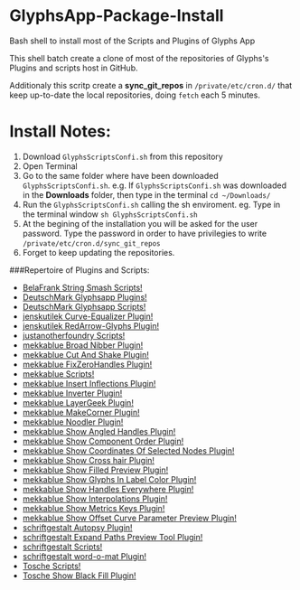 # GlyphsApp-Package-Install
Bash shell to install most of the Scripts and Plugins of Glyphs App

This shell batch create a clone of most of the repositories of Glyphs's Plugins and scripts host in GitHub.

Additionaly this scritp create a **sync_git_repos** in `/private/etc/cron.d/` that keep up-to-date the local repositories, doing `fetch` each 5 minutes.

# Install Notes:
1. Download `GlyphsScriptsConfi.sh` from this repository
2. Open Terminal
3. Go to the same folder where have been downloaded `GlyphsScriptsConfi.sh`. e.g. If  `GlyphsScriptsConfi.sh` was downloaded in the **Downloads** folder, then type in the terminal `cd ~/Downloads/`
4. Run the `GlyphsScriptsConfi.sh` calling the sh enviroment. eg. Type in the terminal window `sh GlyphsScriptsConfi.sh`
5. At the begining of the installation you will be asked for the user password. Type the password in order to have privilegies to write `/private/etc/cron.d/sync_git_repos`
6. Forget to keep updating the repositories.

###Repertoire of Plugins and Scripts:

* [BelaFrank String Smash Scripts!](https://github.com/BelaFrank/StringSmash)
* [DeutschMark Glyphsapp Plugins!](https://github.com/DeutschMark/Glyphsapp-Plugins)
* [DeutschMark Glyphsapp Scripts!](https://github.com/DeutschMark/Glyphsapp-Scripts)
* [jenskutilek Curve-Equalizer Plugin!](https://github.com/jenskutilek/Curve-Equalizer)
* [jenskutilek RedArrow-Glyphs Plugin!](https://github.com/jenskutilek/RedArrow-Glyphs)
* [justanotherfoundry Scripts!](https://github.com/justanotherfoundry/glyphsapp-scripts)
* [mekkablue Broad Nibber Plugin!](https://github.com/mekkablue/BroadNibber)
* [mekkablue Cut And Shake Plugin!](https://github.com/mekkablue/CutAndShake)
* [mekkablue FixZeroHandles Plugin!](https://github.com/mekkablue/FixZeroHandles)
* [mekkablue Scripts!](https://github.com/mekkablue/Glyphs-Scripts)
* [mekkablue Insert Inflections Plugin!](https://github.com/mekkablue/InsertInflections)
* [mekkablue Inverter Plugin!](https://github.com/mekkablue/Inverter)
* [mekkablue LayerGeek Plugin!](https://github.com/mekkablue/LayerGeek)
* [mekkablue MakeCorner Plugin!](https://github.com/mekkablue/MakeCorner)
* [mekkablue Noodler Plugin!](https://github.com/mekkablue/Noodler)
* [mekkablue Show Angled Handles Plugin!](https://github.com/mekkablue/ShowAngledHandles)
* [mekkablue Show Component Order Plugin!](https://github.com/mekkablue/ShowComponentOrder)
* [mekkablue Show Coordinates Of Selected Nodes Plugin!](https://github.com/mekkablue/ShowCoordinatesOfSelectedNodes)
* [mekkablue Show Cross hair Plugin!](https://github.com/mekkablue/ShowCrosshair)
* [mekkablue Show Filled Preview Plugin!](https://github.com/mekkablue/ShowFilledPreview)
* [mekkablue Show Glyphs In Label Color Plugin!](https://github.com/mekkablue/ShowGlyphsInLabelColor)
* [mekkablue Show Handles Everywhere Plugin!](https://github.com/mekkablue/ShowHandlesEverywhere)
* [mekkablue Show Interpolations Plugin!](https://github.com/mekkablue/ShowInterpolations)
* [mekkablue Show Metrics Keys Plugin!](https://github.com/mekkablue/ShowMetricsKeys)
* [mekkablue Show Offset Curve Parameter Preview Plugin!](https://github.com/mekkablue/ShowOffsetCurveParameterPreview)
* [schriftgestalt Autopsy Plugin!](https://github.com/schriftgestalt/Autopsy-Plugin)
* [schriftgestalt  Expand Paths Preview Tool Plugin!](https://github.com/schriftgestalt/Glyphs-Plugins)
* [schriftgestalt Scripts!](https://github.com/schriftgestalt/Glyphs-Scripts)
* [schriftgestalt word-o-mat Plugin!](https://github.com/schriftgestalt/word-o-mat)
* [Tosche Scripts!](https://github.com/Tosche/Glyphs-Scripts)
* [Tosche Show Black Fill Plugin!](https://github.com/Tosche/ShowBlackFill)

